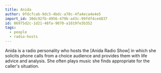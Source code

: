 ```yaml
---
title: Anida
author: 0fdcfcab-9dc5-4bdc-a78c-4fa4eca4e4e5
import_id: 30dc92fb-4956-479b-a43c-99fdf4ce4837
id: 06975d2c-1d21-48fa-9070-a1019fe3b352
tags:
  - people
  - radio-hosts
---
```

Anida is a radio personality who hosts the [Anida Radio Show] in which she solicits phone calls from a choice audience and provides them with life advice and analysis. She often plays music she finds appropriate for the caller's situation.